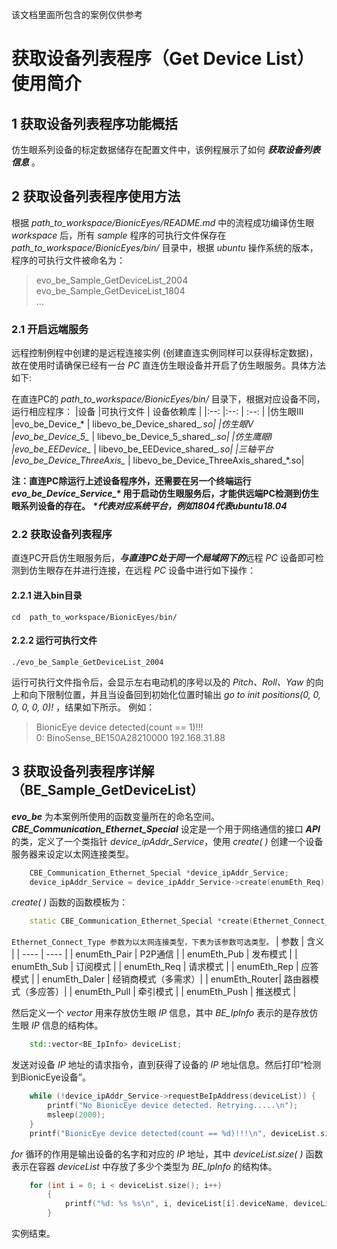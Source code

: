 该文档里面所包含的案例仅供参考
# 获取设备列表程序（Get Device List）使用简介
## 1 获取设备列表程序功能概括 
仿生眼系列设备的标定数据储存在配置文件中，该例程展示了如何 ***获取设备列表信息*** 。

## 2 获取设备列表程序使用方法
根据 *path_to_workspace/BionicEyes/README.md* 中的流程成功编译仿生眼 *workspace* 后，所有 *sample* 程序的可执行文件保存在 *path_to_workspace/BionicEyes/bin/* 目录中，根据 *ubuntu* 操作系统的版本，程序的可执行文件被命名为：

>evo_be_Sample_GetDeviceList_2004  
>evo_be_Sample_GetDeviceList_1804  
>...
### 2.1 开启远端服务
远程控制例程中创建的是远程连接实例 (创建直连实例同样可以获得标定数据)，故在使用时请确保已经有一台 *PC* 直连仿生眼设备并开启了仿生眼服务。具体方法如下:

在直连PC的 *path_to_workspace/BionicEyes/bin/* 目录下，根据对应设备不同，运行相应程序：
|设备        |可执行文件                     | 设备依赖库    |
|:--:       |:--:                         | :--:    |
|仿生眼III   |evo_be_Device_*               | libevo_be_Device_shared_*.so|
|仿生眼V     |evo_be_Device_5_*             | libevo_be_Device_5_shared_*.so|
|仿生鹰眼I   |evo_be_EEDevice_*             | libevo_be_EEDevice_shared_*.so|
|三轴平台    |evo_be_Device_ThreeAxis_*     | libevo_be_Device_ThreeAxis_shared_*.so|

**注：直连PC除运行上述设备程序外，还需要在另一个终端运行 *evo_be_Device_Service_\** 用于启动仿生眼服务后，才能供远端PC检测到仿生眼系列设备的存在。**
***\*代表对应系统平台，例如1804代表ubuntu18.04***

### 2.2 获取设备列表程序
直连PC开启仿生眼服务后，***与直连PC处于同一个局域网下的***远程 *PC* 设备即可检测到仿生眼存在并进行连接，在远程 *PC* 设备中进行如下操作：
#### 2.2.1 进入bin目录
 `cd  path_to_workspace/BionicEyes/bin/`
 
#### 2.2.2 运行可执行文件
 `./evo_be_Sample_GetDeviceList_2004`
 
运行可执行文件指令后，会显示左右电动机的序号以及的 *Pitch、Roll、Yaw* 的向上和向下限制位置，并且当设备回到初始化位置时输出 *go to init positions(0, 0, 0, 0, 0, 0)!* ，结果如下所示。
例如：
>BionicEye device detected(count == 1)!!!  
>0: BinoSense_BE150A28210000 192.168.31.88  

## 3 获取设备列表程序详解（BE_Sample_GetDeviceList）
***evo_be*** 为本案例所使用的函数变量所在的命名空间。
***CBE_Communication_Ethernet_Special*** 设定是一个用于网络通信的接口 ***API*** 的类，定义了一个类指针 *device_ipAddr_Service*，使用 *create( )* 创建一个设备服务器来设定以太网连接类型。
```C++
	CBE_Communication_Ethernet_Special *device_ipAddr_Service;
	device_ipAddr_Service = device_ipAddr_Service->create(enumEth_Req);
```
*create( )* 函数的函数模板为：
```C++
	static CBE_Communication_Ethernet_Special *create(Ethernet_Connect_Type connectType, void *logger_ptr = NULL);
```
`Ethernet_Connect_Type 参数为以太网连接类型，下表为该参数可选类型。`
| 参数 	  | 	含义 	|
| ---- 	  |	 ---- 	|
| enumEth_Pair  |  P2P通信    |
| enumEth_Pub   |  发布模式   |
| enumEth_Sub   |  订阅模式   |
| enumEth_Req   |  请求模式   |
| enumEth_Rep   |  应答模式   |
| enumEth_Daler |  经销商模式（多需求）|
| enumEth_Router|  路由器模式（多应答）|
| enumEth_Pull  |  牵引模式    |
| enumEth_Push  |  推送模式    |

然后定义一个 *vector* 用来存放仿生眼 *IP* 信息，其中 *BE_IpInfo* 表示的是存放仿生眼 *IP* 信息的结构体。
```C++
	std::vector<BE_IpInfo> deviceList;
```
发送对设备 *IP* 地址的请求指令，直到获得了设备的 *IP* 地址信息。然后打印“检测到BionicEye设备”。
```C++
	while (!device_ipAddr_Service->requestBeIpAddress(deviceList)) {
   		printf("No BionicEye device detected. Retrying.....\n");
    	msleep(2000);
	}
	printf("BionicEye device detected(count == %d)!!!\n", deviceList.size());
```
*for* 循环的作用是输出设备的名字和对应的 *IP* 地址，其中 *deviceList.size( )* 函数表示在容器 *deviceList* 中存放了多少个类型为 *BE_IpInfo* 的结构体。
```C++
	for (int i = 0; i < deviceList.size(); i++)
    	{
        	printf("%d: %s %s\n", i, deviceList[i].deviceName, deviceList[i].ipAddrStr);
    	}
```
实例结束。
